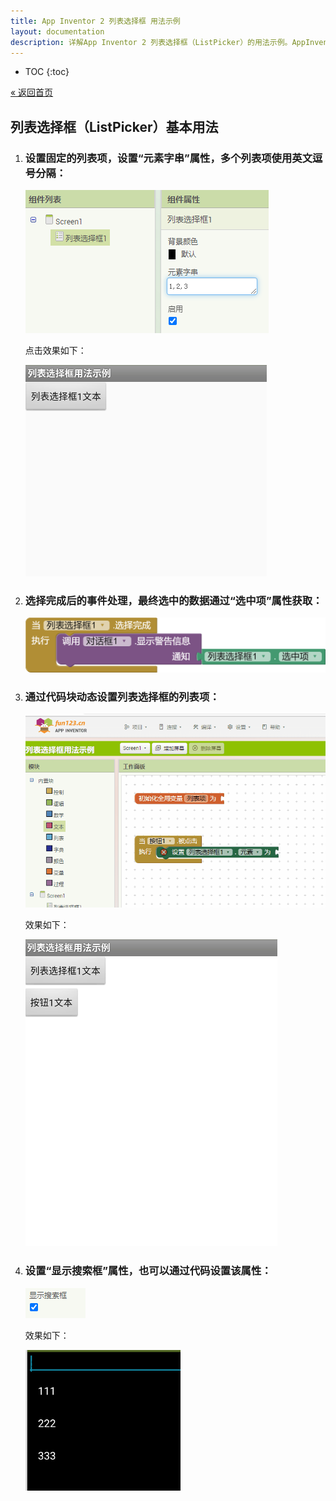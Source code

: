 ```yaml
---
title: App Inventor 2 列表选择框 用法示例
layout: documentation
description: 详解App Inventor 2 列表选择框（ListPicker）的用法示例。AppInventor列表选择框,AppInventor2列表选择框,用法示例。
---
```


* TOC
{:toc}

[&laquo; 返回首页](../index.html)

## 列表选择框（ListPicker）基本用法

1. ### 设置固定的列表项，设置“元素字串”属性，多个列表项使用**英文**逗号分隔：

    ![列表选择框_元素字串](images/列表选择框_元素字串.png)

    点击效果如下：

    ![列表选择框](images/列表选择框.gif)


1. ### 选择完成后的事件处理，最终选中的数据通过“选中项”属性获取：

    ![列表选择框_选择完成事件](images/列表选择框_选择完成事件.png)


1. ### 通过代码块动态设置列表选择框的列表项：
    
    ![列表选择框_动态设置](images/列表选择框_动态设置.gif)

    效果如下：

    ![列表选择框_动态设置效果](images/列表选择框_动态设置效果.gif)
    
    
1. ### 设置“显示搜索框”属性，也可以通过代码设置该属性：

    ![列表选择框_显示搜索框](images/列表选择框_显示搜索框.png)

    效果如下：

    ![列表选择框_搜索框](images/列表选择框_搜索框.png)
    
